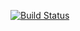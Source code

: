 [![Build Status](https://travis-ci.org/p-equis/left-hand-moon.svg?branch=master)](https://travis-ci.org/p-equis/left-hand-moon)
